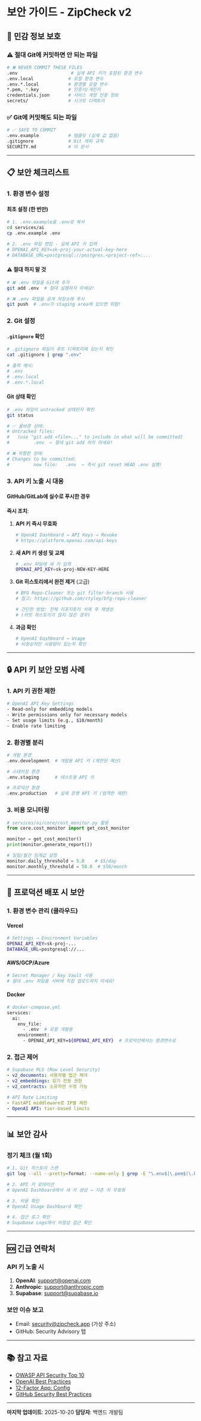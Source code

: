 # 보안 가이드 - ZipCheck v2

## 🔐 민감 정보 보호

### ⚠️ **절대 Git에 커밋하면 안 되는 파일**

```bash
# ❌ NEVER COMMIT THESE FILES
.env                    # 실제 API 키가 포함된 환경 변수
.env.local             # 로컬 환경 변수
.env.*.local           # 환경별 로컬 변수
*.pem, *.key           # 인증서/개인키
credentials.json       # 서비스 계정 인증 정보
secrets/               # 시크릿 디렉토리
```

### ✅ **Git에 커밋해도 되는 파일**

```bash
# ✅ SAFE TO COMMIT
.env.example           # 템플릿 (실제 값 없음)
.gitignore             # Git 제외 규칙
SECURITY.md            # 이 문서
```

---

## 📋 보안 체크리스트

### 1. **환경 변수 설정**

#### 최초 설정 (한 번만)
```bash
# 1. .env.example을 .env로 복사
cd services/ai
cp .env.example .env

# 2. .env 파일 편집 - 실제 API 키 입력
# OPENAI_API_KEY=sk-proj-your-actual-key-here
# DATABASE_URL=postgresql://postgres.<project-ref>:...
```

#### ⚠️ **절대 하지 말 것**
```bash
# ❌ .env 파일을 Git에 추가
git add .env  # 절대 실행하지 마세요!

# ❌ .env 파일을 공개 저장소에 푸시
git push  # .env가 staging area에 있으면 위험!
```

### 2. **Git 설정**

#### `.gitignore` 확인
```bash
# .gitignore 파일이 루트 디렉토리에 있는지 확인
cat .gitignore | grep ".env"

# 출력 예시:
# .env
# .env.local
# .env.*.local
```

#### Git 상태 확인
```bash
# .env 파일이 untracked 상태인지 확인
git status

# ✅ 올바른 상태:
# Untracked files:
#   (use "git add <file>..." to include in what will be committed)
#         .env  ← 절대 git add 하지 마세요!

# ❌ 위험한 상태:
# Changes to be committed:
#         new file:   .env  ← 즉시 git reset HEAD .env 실행!
```

### 3. **API 키 노출 시 대응**

#### GitHub/GitLab에 실수로 푸시한 경우

**즉시 조치**:
1. **API 키 즉시 무효화**
   ```bash
   # OpenAI Dashboard → API Keys → Revoke
   # https://platform.openai.com/api-keys
   ```

2. **새 API 키 생성 및 교체**
   ```bash
   # .env 파일에 새 키 입력
   OPENAI_API_KEY=sk-proj-NEW-KEY-HERE
   ```

3. **Git 히스토리에서 완전 제거** (고급)
   ```bash
   # BFG Repo-Cleaner 또는 git filter-branch 사용
   # 참고: https://github.com/rtyley/bfg-repo-cleaner

   # 간단한 방법: 전체 리포지토리 삭제 후 재생성
   # (커밋 히스토리가 많지 않은 경우)
   ```

4. **과금 확인**
   ```bash
   # OpenAI Dashboard → Usage
   # 비정상적인 사용량이 있는지 확인
   ```

---

## 🔒 API 키 보안 모범 사례

### 1. **API 키 권한 제한**

```bash
# OpenAI API Key Settings
- Read-only for embedding models
- Write permissions only for necessary models
- Set usage limits (e.g., $10/month)
- Enable rate limiting
```

### 2. **환경별 분리**

```bash
# 개발 환경
.env.development  # 개발용 API 키 (제한된 예산)

# 스테이징 환경
.env.staging      # 테스트용 API 키

# 프로덕션 환경
.env.production   # 실제 운영 API 키 (엄격한 제한)
```

### 3. **비용 모니터링**

```python
# services/ai/core/cost_monitor.py 활용
from core.cost_monitor import get_cost_monitor

monitor = get_cost_monitor()
print(monitor.generate_report())

# 일일/월간 임계값 설정
monitor.daily_threshold = 5.0    # $5/day
monitor.monthly_threshold = 50.0  # $50/month
```

---

## 🚀 프로덕션 배포 시 보안

### 1. **환경 변수 관리 (클라우드)**

#### Vercel
```bash
# Settings → Environment Variables
OPENAI_API_KEY=sk-proj-...
DATABASE_URL=postgresql://...
```

#### AWS/GCP/Azure
```bash
# Secret Manager / Key Vault 사용
# 절대 .env 파일을 서버에 직접 업로드하지 마세요!
```

#### Docker
```bash
# docker-compose.yml
services:
  ai:
    env_file:
      - .env  # 로컬 개발용
    environment:
      - OPENAI_API_KEY=${OPENAI_API_KEY}  # 프로덕션에서는 환경변수로
```

### 2. **접근 제어**

```yaml
# Supabase RLS (Row Level Security)
- v2_documents: 사용자별 접근 제어
- v2_embeddings: 읽기 전용 권한
- v2_contracts: 소유자만 수정 가능

# API Rate Limiting
- FastAPI middleware로 IP별 제한
- OpenAI API: tier-based limits
```

---

## 📊 보안 감사

### 정기 체크 (월 1회)

```bash
# 1. Git 히스토리 스캔
git log --all --pretty=format: --name-only | grep -E "\.env$|\.pem$|\.key$"

# 2. API 키 로테이션
# OpenAI Dashboard에서 새 키 생성 → 기존 키 무효화

# 3. 비용 확인
# OpenAI Usage Dashboard 확인

# 4. 접근 로그 확인
# Supabase Logs에서 비정상 접근 확인
```

---

## 🆘 긴급 연락처

### API 키 노출 시
1. **OpenAI**: support@openai.com
2. **Anthropic**: support@anthropic.com
3. **Supabase**: support@supabase.io

### 보안 이슈 보고
- Email: security@zipcheck.app (가상 주소)
- GitHub: Security Advisory 탭

---

## 📚 참고 자료

- [OWASP API Security Top 10](https://owasp.org/www-project-api-security/)
- [OpenAI Best Practices](https://platform.openai.com/docs/guides/safety-best-practices)
- [12-Factor App: Config](https://12factor.net/config)
- [GitHub Security Best Practices](https://docs.github.com/en/code-security)

---

**마지막 업데이트**: 2025-10-20
**담당자**: 백엔드 개발팀
